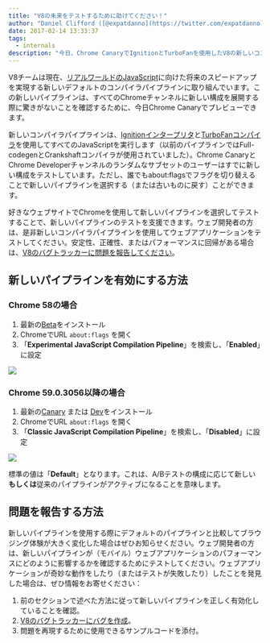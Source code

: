 ```yaml
---
title: "V8の未来をテストするために助けてください！"
author: "Daniel Clifford ([@expatdanno](https://twitter.com/expatdanno)), オリジナルミュンヘンV8醸造者"
date: 2017-02-14 13:33:37
tags:
  - internals
description: "今日、Chrome CanaryでIgnitionとTurboFanを使用したV8の新しいコンパイラパイプラインをプレビューできます！"
---
```

V8チームは現在、[リアルワールドのJavaScript](/blog/real-world-performance)に向けた将来のスピードアップを実現する新しいデフォルトのコンパイラパイプラインに取り組んでいます。この新しいパイプラインは、すべてのChromeチャンネルに新しい構成を展開する際に驚きがないことを確認するために、今日Chrome Canaryでプレビューできます。

<!--truncate-->
新しいコンパイラパイプラインは、[Ignitionインタープリタ](/blog/ignition-interpreter)と[TurboFanコンパイラ](/docs/turbofan)を使用してすべてのJavaScriptを実行します（以前のパイプラインではFull-codegenとCrankshaftコンパイラが使用されていました）。Chrome CanaryとChrome Developerチャンネルのランダムなサブセットのユーザーはすでに新しい構成をテストしています。ただし、誰でもabout:flagsでフラグを切り替えることで新しいパイプラインを選択する（または古いものに戻す）ことができます。

好きなウェブサイトでChromeを使用して新しいパイプラインを選択してテストすることで、新しいパイプラインのテストを支援できます。ウェブ開発者の方は、是非新しいコンパイラパイプラインを使用してウェブアプリケーションをテストしてください。安定性、正確性、またはパフォーマンスに回帰がある場合は、[V8のバグトラッカーに問題を報告してください](https://bugs.chromium.org/p/v8/issues/entry?template=Bug%20report%20for%20the%20new%20pipeline)。

## 新しいパイプラインを有効にする方法

### Chrome 58の場合

1. 最新の[Beta](https://www.google.com/chrome/browser/beta.html)をインストール
2. ChromeでURL `about:flags` を開く
3. 「**Experimental JavaScript Compilation Pipeline**」を検索し、「**Enabled**」に設定

![](/_img/test-the-future/58.png)

### Chrome 59.0.3056以降の場合

1. 最新の[Canary](https://www.google.com/chrome/browser/canary.html) または [Dev](https://www.google.com/chrome/browser/desktop/index.html?extra=devchannel)をインストール
2. ChromeでURL `about:flags` を開く
3. 「**Classic JavaScript Compilation Pipeline**」を検索し、「**Disabled**」に設定

![](/_img/test-the-future/59.png)

標準の値は「**Default**」となります。これは、A/Bテストの構成に応じて新しい**もしくは**従来のパイプラインがアクティブになることを意味します。

## 問題を報告する方法

新しいパイプラインを使用する際にデフォルトのパイプラインと比較してブラウジング体験が大きく変化した場合はぜひお知らせください。ウェブ開発者の方は、新しいパイプラインが（モバイル）ウェブアプリケーションのパフォーマンスにどのように影響するかを確認するためにテストしてください。ウェブアプリケーションが奇妙な動作をしたり（またはテストが失敗したり）したことを発見した場合は、ぜひ情報をお寄せください：

1. 前のセクションで述べた方法に従って新しいパイプラインを正しく有効化していることを確認。
2. [V8のバグトラッカーにバグを作成](https://bugs.chromium.org/p/v8/issues/entry?template=Bug%20report%20for%20the%20new%20pipeline)。
3. 問題を再現するために使用できるサンプルコードを添付。
